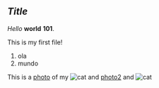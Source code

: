 ## *Title*

*Hello* **world** **101**.

This is my first file!

1. ola
2. mundo

This is a [photo](teste) of my ![cat](./media/cat.jpg) and [photo2](teste2) and ![cat](./media/cat.jpg)